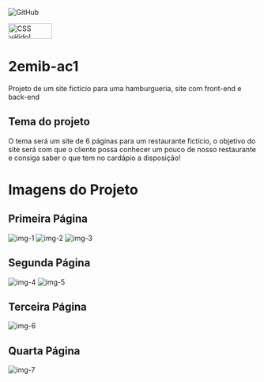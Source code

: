 ![GitHub](https://img.shields.io/github/license/CaioBucciarelli/2emib-ac1)

<p>
    <a href="https://jigsaw.w3.org/css-validator/check/referer">
        <img style="border:0;width:88px;height:31px"
            src="https://jigsaw.w3.org/css-validator/images/vcss"
            alt="CSS válido!" />
    </a>
</p>

# 2emib-ac1
Projeto de um site fictício para uma hamburgueria, site com front-end e back-end
## Tema do projeto
O tema será um site de 6 páginas para um restaurante fictício, o objetivo do site será com que o cliente possa conhecer um pouco de nosso restaurante e consiga saber o que tem no cardápio a disposição!
# Imagens do Projeto
## Primeira Página
![img-1](https://user-images.githubusercontent.com/82839819/203558774-53e52bf5-2a0e-4451-adb4-522e7b832c56.png)
![img-2](https://user-images.githubusercontent.com/82839819/203558802-bbd481b1-443e-47c1-8fb3-cc19c032afb1.png)
![img-3](https://user-images.githubusercontent.com/82839819/203558824-17ffd601-ddef-4a40-99d0-bb4493893850.png)

## Segunda Página
![img-4](https://user-images.githubusercontent.com/82839819/203559626-15dc7093-d30a-41e4-b464-9e4f15ffa465.png)
![img-5](https://user-images.githubusercontent.com/82839819/203559707-8b6cb117-7f30-4de5-a435-a793dcc202b4.png)

## Terceira Página
![img-6](https://user-images.githubusercontent.com/82839819/203559832-877abbd9-9f58-4424-bc00-c5b9174ab80a.png)

## Quarta Página
![img-7](https://user-images.githubusercontent.com/82839819/203559922-d8888b0c-a0d6-4306-a3f2-5598dcbe4be2.png)
